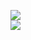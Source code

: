 [![](https://img.shields.io/badge/Made%20With-Github%20Spray-lightgrey.svg?style=for-the-badge&logo=github)](https://github.com/Annihil/github-spray#493)  
[![](https://i.imgur.com/2DrTn0Z.gif)](https://github.com/Annihil/github-spray)